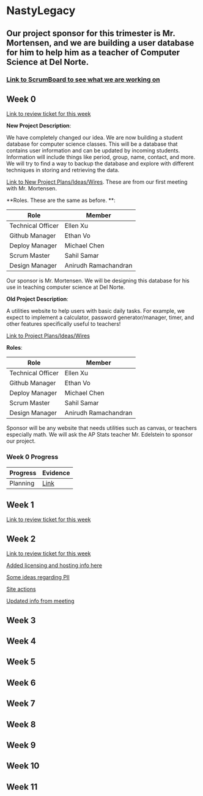 # NastyLegacy

## Our project sponsor for this trimester is Mr. Mortensen, and we are building a user database for him to help him as a teacher of Computer Science at Del Norte.

### [Link to ScrumBoard to see what we are working on](https://github.com/NastyLegacy/NastyLegacy/projects/1)

## Week 0

[Link to review ticket for this week](https://github.com/NastyEthan/NastyLegacy/issues/1)

**New Project Description**:

We have completely changed our idea. We are now building a student database for computer science classes. This will be a database that contains user information and can be updated by incoming students. Information will include things like period, group, name, contact, and more. We will try to find a way to backup the database and explore with different techniques in storing and retrieving the data.

[Link to New Project Plans/Ideas/Wires](https://nastylegacy.github.io/NastyLegacy/docs/req). These are from our first meeting with Mr. Mortensen.

**Roles. These are the same as before. **:

| Role              | Member               |
| ----------------- | -------------------- |
| Technical Officer | Ellen Xu             |
| Github Manager    | Ethan Vo             |
| Deploy Manager    | Michael Chen         |
| Scrum Master      | Sahil Samar          |
| Design Manager    | Anirudh Ramachandran |

Our sponsor is Mr. Mortensen. We will be designing this database for his use in teaching computer science at Del Norte.

**Old Project Description**:

A utilities website to help users with basic daily tasks. For example, we expect to implement a calculator, password generator/manager, timer, and other features specifically useful to teachers!

[Link to Project Plans/Ideas/Wires](https://github.com/NastyLegacy/NastyLegacy/wiki/Old-Project-Plans-Ideas-Wires)

**Roles**:

| Role              | Member               |
| ----------------- | -------------------- |
| Technical Officer | Ellen Xu             |
| Github Manager    | Ethan Vo             |
| Deploy Manager    | Michael Chen         |
| Scrum Master      | Sahil Samar          |
| Design Manager    | Anirudh Ramachandran |

Sponsor will be any website that needs utilities such as canvas, or teachers especially math. We will ask the AP Stats teacher Mr. Edelstein to sponsor our project.

### Week 0 Progress

| Progress | Evidence                                                   |
| -------- | ---------------------------------------------------------- |
| Planning | [Link](https://github.com/NastyEthan/NastyLegacy/issues/1) |

## Week 1

[Link to review ticket for this week](https://github.com/NastyLegacy/NastyLegacy/issues/14)

## Week 2

[Link to review ticket for this week](https://github.com/NastyLegacy/NastyLegacy/issues/21)

[Added licensing and hosting info here](https://github.com/NastyLegacy/NastyLegacy/issues/21)

[Some ideas regarding PII](https://nastylegacy.github.io/NastyLegacy/docs/ideas)

[Site actions](https://nastylegacy.github.io/NastyLegacy/docs/siteActions)

[Updated info from meeting](https://nastylegacy.github.io/NastyLegacy/docs/req)

## Week 3

## Week 4

## Week 5

## Week 6

## Week 7

## Week 8

## Week 9

## Week 10

## Week 11
